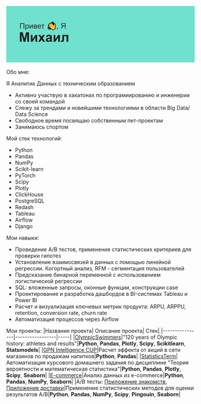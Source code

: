 ![header](header.png)

Обо мне: 

Я Аналитик Данных с техническим образованием
- Активно участвую в хакатонах по програмиированию и инженерии со своей командой
- Слежу за трендами и новейшими технологиями в области Big Data/ Data Science
- Свободное время посвящаю собственным пет-проектам
- Занимаюсь спортом 

Мой стек технологий:

- Python
- Pandas
- NumPy
- Scikit-learn
- PyTorch
- Scipy
- Plotly
- ClickHouse
- PostgreSQL
- Redash
- Tableau
- Airflow
- Django

Мои навыки:
- Проведение A/B тестов, применение статистических критериев для проверки гипотез
- Установление взаимосвязей в данных с помощью линейной регрессии. Когортный анализ, RFM - сегментация пользователей
- Предсказание бинарной переменной с использованием логистической регрессии
- SQL: вложенные запросы, оконные функции, конструкции case
- Проектирование и разработка дашбордов в BI-системах Tableau и Power BI
- Расчет и визуализация ключевых метрик продукта: ARPU, ARPPU, retention, conversion rate, churn rate
- Автоматизация процессов через Airflow

Мои проекты:
|Название проекта| Описание проекта| Стек|
|----------------|-----------------|-----|
|[OlympicSwimmers](https://github.com/Mihail-Olegovich/OlympicSwimmers)|"120 years of Olympic history: athletes and results"|**Python**, **Pandas**, **Plotly**, **Scipy**, **Scikitlearn**, **Statsmodels**|
|[GPN Intelligence CUP](https://github.com/Mihail-Olegovich/GPN_CUP/tree/master)|Расчет эффекта от акций в сети магазинов по продажам напитков|**Python**, **Pandas**|
|[StatisticsTerm](https://github.com/Mihail-Olegovich/StatisticsTerm/tree/master)|Автоматизация курсового домашнего задания по дисциплине "Теория вероятности и математическая статистика"|**Python**, **Pandas**, **Plotly**, **Scipy**, **Seaborn**|
|[E-commerce](https://github.com/Mihail-Olegovich/Karpov_courses_lessons_and_projects/tree/master/Intermediate_project)|Анализ данных из e-commerce|**Python**, **Pandas**, **NumPy**, **Seaborn**|
|A/B тесты: [Приложение знакомств](https://github.com/Mihail-Olegovich/Karpov_courses_lessons_and_projects/blob/master/module_statistics/AB_test_case_1.ipynb), [Приложение доставки](https://github.com/Mihail-Olegovich/Karpov_courses_lessons_and_projects/blob/master/module_statistics/AB_test_case_2.ipynb)|Применение статистических методов для оценки результатов A/B|**Python**, **Pandas**, **NumPy**, **Scipy**, **Pingouin**, **Seaborn**|
